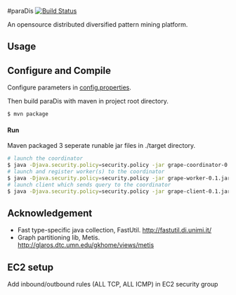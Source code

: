 #paraDis  [![Build Status](https://travis-ci.org/yecol/grape.svg?branch=master)](https://travis-ci.org/yecol/grape)


An opensource distributed diversified pattern mining platform.


## Usage


## Configure and Compile
Configure parameters in [config.properties](https://github.com/songqi1990/paraDis/tree/master/src/main/resources/config.properties).

Then build paraDis with maven in project root directory.
```sh
$ mvn package
```
#### Run

Maven packaged 3 seperate runable jar files in ./target directory.

```sh
# launch the coordinator
$ java -Djava.security.policy=security.policy -jar grape-coordinator-0.1.jar
# launch and register worker(s) to the coordinator
$ java -Djava.security.policy=security.policy -jar grape-worker-0.1.jar COORDINATOR_IP
# launch client which sends query to the coordinator
$ java -Djava.security.policy=security.policy -jar grape-client-0.1.jar COORDINATOR_IP
```

## Acknowledgement

- Fast type-specific java collection, FastUtil. http://fastutil.di.unimi.it/
- Graph partitioning lib, Metis. http://glaros.dtc.umn.edu/gkhome/views/metis

## EC2 setup

Add inbound/outbound rules (ALL TCP, ALL ICMP) in EC2 security group 
